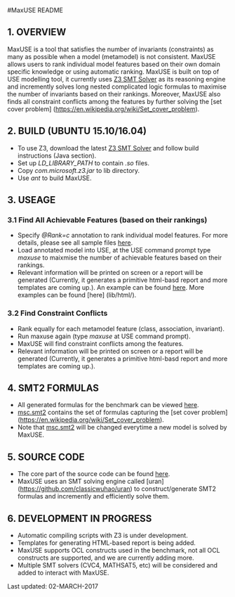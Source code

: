 #MaxUSE README

## 1. OVERVIEW
MaxUSE is a tool that satisfies the number of invariants (constraints) as many as possible when a model (metamodel) is not consistent. MaxUSE allows users to rank individual model features based on their own domain specific knowledge or using automatic ranking.  MaxUSE is built on top of USE modelling tool, it currently uses [Z3 SMT Solver](https://github.com/Z3Prover/z3) as its reasoning engine and incremently solves long nested complicated logic formulas to maximise the number of invariants based on their rankings. Moreover, MaxUSE also finds all constraint conflicts among the features by further solving the [set cover problem] (https://en.wikipedia.org/wiki/Set_cover_problem).

## 2. BUILD (UBUNTU 15.10/16.04)
* To use Z3, download the latest [Z3 SMT Solver](https://github.com/Z3Prover/z3) and follow build instructions (Java section).
* Set up *LD_LIBRARY_PATH* to contain *.so* files.
* Copy *com.microsoft.z3.jar* to lib directory.
* Use *ant* to build MaxUSE.

## 3. USEAGE

### 3.1 Find All Achievable Features (based on their rankings) 
* Specify *@Rank=c* annotation to rank individual model features. For more details, please see all sample files [here](maxuse_examples/).
* Load annotated model into USE, at the USE command prompt type *maxuse* to maixmise the number of achievable features based on their rankings.
* Relevant information will be printed on screen or a report will be generated (Currently, it generates a primitive html-basd report and more templates are coming up.). An example can be found [here](http://htmlpreview.github.io/?https://github.com/classicwuhao/maxuse/blob/master/lib/html/UNIVERSITY.html).  More examples can be found [here] (lib/html/).

### 3.2 Find Constraint Conflicts
   * Rank equally for each metamodel feature (class, association, invariant).
   * Run maxuse again (type *maxuse* at USE command prompt).
   * MaxUSE will find constraint conflicts among the features.
   * Relevant information will be printed on screen or a report will be generated (Currently, it generates a primitive html-basd report and more templates are coming up.).
   
## 4. SMT2 FORMULAS
* All generated formulas for the benchmark can be viewed [here](maxuse_examples/benchmark/smt2).
* [msc.smt2](maxuse_examples/benchmark/smt2/msc.smt2) contains the set of formulas capturing the [set cover problem] (https://en.wikipedia.org/wiki/Set_cover_problem).
* Note that [msc.smt2](maxuse_examples/benchmark/smt2/msc.smt2) will be changed everytime a new model is solved by MaxUSE.

## 5. SOURCE CODE
* The core part of the source code can be found [here](src/main/org/tzi/use/uran).
* MaxUSE uses an SMT solving engine called [uran] (https://github.com/classicwuhao/uran) to construct/generate SMT2 formulas and incremently and efficiently solve them.

## 6. DEVELOPMENT IN PROGRESS
* Automatic compiling scripts with Z3 is under development.
* Templates for generating HTML-based report is being added.
* MaxUSE supports OCL constructs used in the benchmark, not all OCL constructs are supported, and we are currently adding more. 
* Multiple SMT solvers (CVC4, MATHSAT5, etc) will be considered and added to interact with MaxUSE.

Last updated: 02-MARCH-2017
